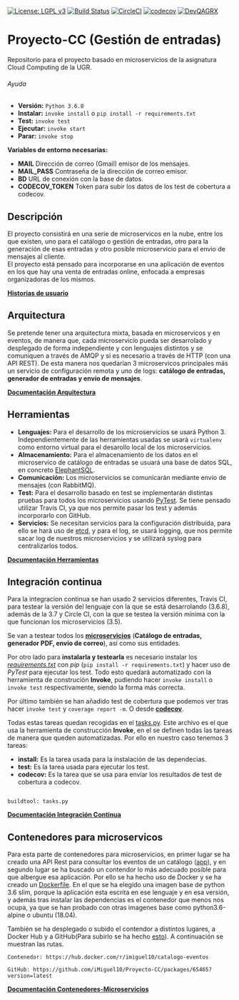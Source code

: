 [![License: LGPL v3](https://img.shields.io/badge/License-LGPL%20v3-blue.svg)](https://www.gnu.org/licenses/lgpl-3.0)
[![Build Status](https://travis-ci.com/iMiguel10/Proyecto-CC.svg?branch=master)](https://travis-ci.com/iMiguel10/Proyecto-CC)
[![CircleCI](https://circleci.com/gh/iMiguel10/Proyecto-CC.svg?style=svg)](https://circleci.com/gh/iMiguel10/Proyecto-CC) [![codecov](https://codecov.io/gh/iMiguel10/Proyecto-CC/branch/master/graph/badge.svg)](https://codecov.io/gh/iMiguel10/Proyecto-CC)  [![DevQAGRX](https://img.shields.io/badge/DevQAGRX-blueviolet?style=svg&logo=Git)](https://github.com/JJ/curso-tdd)
# Proyecto-CC (Gestión de entradas)

Repositorio para el proyecto basado en microservicios de la asignatura Cloud Computing de la UGR.

###### Ayuda

- **Versión:** `Python 3.6.8`
- **Instalar:** `invoke install` o `pip install -r requirements.txt`
- **Test:** `invoke test`
- **Ejecutar:** `invoke start`
- **Parar:** `invoke stop`

**Variables de entorno necesarias:**

- **MAIL** Dirección de correo (Gmail) emisor de los mensajes.  
- **MAIL_PASS** Contraseña de la dirección de correo emisor.
- **BD** URL de conexión con la base de datos.
- **CODECOV_TOKEN** Token para subir los datos de los test de cobertura a codecov.


## Descripción

El proyecto consistirá en una serie de microservicos en la nube, entre los que existen, uno para el catálogo o gestión de entradas, otro para la generación de esas entradas y otro posible microservicio para el envio de mensajes al cliente.  
El proyecto está pensado para incorporarse en una aplicación de eventos en los que hay una venta de entradas online, enfocada a empresas organizadoras de los mismos.

[**Historias de usuario**](https://github.com/iMiguel10/Proyecto-CC/blob/master/doc/historias-usuario.md)

## Arquitectura

Se pretende tener una arquitectura mixta, basada en microservicos y en eventos, de manera que, cada microservicio pueda ser desarrolado y desplegado de forma independiente y con lenguajes distintos y se comuniquen a través de AMQP y si es necesario a través de HTTP (con una API REST). De esta manera nos quedarían 3 microservicos principales más un servicio de configuración remota y uno de logs: **catálogo de entradas, generador de entradas y envío de mensajes**.

[**Documentación Arquitectura**](https://github.com/iMiguel10/Proyecto-CC/blob/master/doc/arquitectura.md)

## Herramientas

* **Lenguajes:** Para el desarrollo de los microservicios se usará Python 3. Independientemente de las herramientas usadas se usará `virtualenv` como entorno virtual para el desarollo local de los microservicios.
* **Almacenamiento:** Para el almacenamiento de los datos en el microservico de catálogo de entradas se usuará una base de datos SQL, en concreto [ElephantSQL](https://www.elephantsql.com/).
* **Comunicación:** Los microservicios se comunicarán mediante envío de mensajes (con RabbitMQ).
* **Test:** Para el desarrollo basado en test se implementarán distintas pruebas para todos los microservicios usando [PyTest](https://docs.pytest.org/en/latest/). Se tiene pensado utilizar Travis CI, ya que nos permite pasar los test y además incorporarlo con GitHub.
* **Servicios:** Se necesitan servicios para la configuración distribuida, para ello se hará uso de [etcd](https://etcd.io/), y para el log, se usará logging, que nos permite sacar log de nuestros microservicios y se utilizará syslog para centralizarlos todos.

[**Documentación Herramientas**](https://github.com/iMiguel10/Proyecto-CC/blob/master/doc/herramientas.md)

## Integración continua

Para la integracion continua se han usado 2 servicios diferentes, Travis CI, para testear la versión del lenguaje con la que se está desarrolando (3.6.8), además de la 3.7 y Circle CI, con la que se testea la versión mínima con la que funcionan los microservicios (3.5).

Se van a testear todos los [**microservicios**](https://github.com/iMiguel10/Proyecto-CC/tree/master/src) (**Catálogo de entradas, generador PDF, envio de correo**), así como sus entidades.

Por otro lado para **instalarla y testearla** es necesario instalar los [*requirements.txt*](https://github.com/iMiguel10/Proyecto-CC/blob/master/requirements.txt) con *pip* (`pip install -r requirements.txt`) y hacer uso de *PyTest* para ejecutar los test. Todo esto quedará automatizado con la herramienta de construción **Invoke**, pudiendo hacer `invoke install` o `invoke test` respectivamente, siendo la forma más correcta.

Por último también se han añadido test de cobertura que podemos ver tras hacer `invoke test` y `coverage report -m`. O desde [**codecov**](https://codecov.io/gh/iMiguel10/Proyecto-CC).

Todas estas tareas quedan recogidas en el [tasks.py](https://github.com/iMiguel10/Proyecto-CC/blob/master/tasks.py). Este archivo es el que usa la herramienta de construcción **Invoke**, en el se definen todas las tareas de manera que queden automatizadas. Por ello en nuestro caso tenemos 3 tareas:
+ **install:** Es la tarea usada para la instalación de las dependecias.
+ **test:** Es la tarea usada para ejecutar los test.
+ **codecov:** Es la tarea que se usa para enviar los resultados de test de cobertura a codecov.

~~~

buildtool: tasks.py

~~~

[**Documentación Integración Continua**](https://github.com/iMiguel10/Proyecto-CC/blob/master/doc/integracion-continua.md)

## Contenedores para microservicos

Para esta parte de contenedores para microservicios, en primer lugar se ha creado una API Rest para consultar los eventos de un catálogo ([app](https://github.com/iMiguel10/Proyecto-CC/blob/master/src/app.py)), y en segundo lugar se ha buscado un contendor lo más adecuado posible para que albergue esa aplicación. Por ello se ha hecho uso de Docker y se ha creado un [Dockerfile](https://github.com/iMiguel10/Proyecto-CC/blob/master/Dockerfile). En el que se ha elegido una imagen base de python 3.6 slim, porque la aplicación esta escrita en ese lenguaje y en esa versión, y además tras instalar las dependencias es el contenedor que menos nos ocupa, ya que se han probado con otras imagenes base como python3.6-alpine o ubuntu (18.04).

También se ha desplegado o subido el contendor a distintos lugares, a Docker Hub y a GitHub(Para subirlo se ha hecho [esto](https://help.github.com/es/github/managing-packages-with-github-packages/configuring-docker-for-use-with-github-packages)). A continuación se muestran las rutas.

~~~
Contenedor: https://hub.docker.com/r/imiguel10/catalogo-eventos

GitHub: https://github.com/iMiguel10/Proyecto-CC/packages/65465?version=latest
~~~

[**Documentación Contenedores-Microservicios**](https://github.com/iMiguel10/Proyecto-CC/blob/master/doc/contenedores-microservicios.md)
